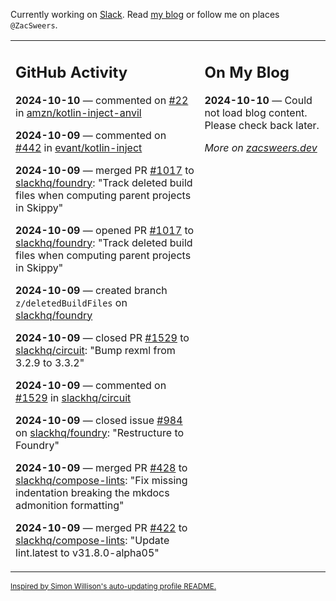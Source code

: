 Currently working on [Slack](https://slack.com/). Read [my blog](https://zacsweers.dev/) or follow me on places `@ZacSweers`.

<table><tr><td valign="top" width="60%">

## GitHub Activity
<!-- githubActivity starts -->
**2024-10-10** — commented on [#22](https://github.com/amzn/kotlin-inject-anvil/issues/22#issuecomment-2405024135) in [amzn/kotlin-inject-anvil](https://github.com/amzn/kotlin-inject-anvil)

**2024-10-09** — commented on [#442](https://github.com/evant/kotlin-inject/pull/442#issuecomment-2403435866) in [evant/kotlin-inject](https://github.com/evant/kotlin-inject)

**2024-10-09** — merged PR [#1017](https://github.com/slackhq/foundry/pull/1017) to [slackhq/foundry](https://github.com/slackhq/foundry): "Track deleted build files when computing parent projects in Skippy"

**2024-10-09** — opened PR [#1017](https://github.com/slackhq/foundry/pull/1017) to [slackhq/foundry](https://github.com/slackhq/foundry): "Track deleted build files when computing parent projects in Skippy"

**2024-10-09** — created branch `z/deletedBuildFiles` on [slackhq/foundry](https://github.com/slackhq/foundry)

**2024-10-09** — closed PR [#1529](https://github.com/slackhq/circuit/pull/1529) to [slackhq/circuit](https://github.com/slackhq/circuit): "Bump rexml from 3.2.9 to 3.3.2"

**2024-10-09** — commented on [#1529](https://github.com/slackhq/circuit/pull/1529#issuecomment-2403135361) in [slackhq/circuit](https://github.com/slackhq/circuit)

**2024-10-09** — closed issue [#984](https://github.com/slackhq/foundry/issues/984) on [slackhq/foundry](https://github.com/slackhq/foundry): "Restructure to Foundry"

**2024-10-09** — merged PR [#428](https://github.com/slackhq/compose-lints/pull/428) to [slackhq/compose-lints](https://github.com/slackhq/compose-lints): "Fix missing indentation breaking the mkdocs admonition formatting"

**2024-10-09** — merged PR [#422](https://github.com/slackhq/compose-lints/pull/422) to [slackhq/compose-lints](https://github.com/slackhq/compose-lints): "Update lint.latest to v31.8.0-alpha05"
<!-- githubActivity ends -->
</td><td valign="top" width="40%">

## On My Blog
<!-- blog starts -->
**2024-10-10** — Could not load blog content. Please check back later.
<!-- blog ends -->
_More on [zacsweers.dev](https://zacsweers.dev/)_
</td></tr></table>

<sub><a href="https://simonwillison.net/2020/Jul/10/self-updating-profile-readme/">Inspired by Simon Willison's auto-updating profile README.</a></sub>